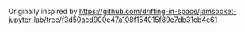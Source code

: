 Originally inspired by https://github.com/drifting-in-space/jamsocket-jupyter-lab/tree/f3d50acd900e47a108f154015f89e7db31eb4e61
